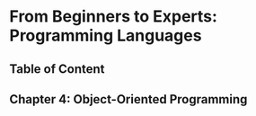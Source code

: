 # From Beginners to Experts: Programming Languages
## Table of Content
## Chapter 4: Object-Oriented Programming
